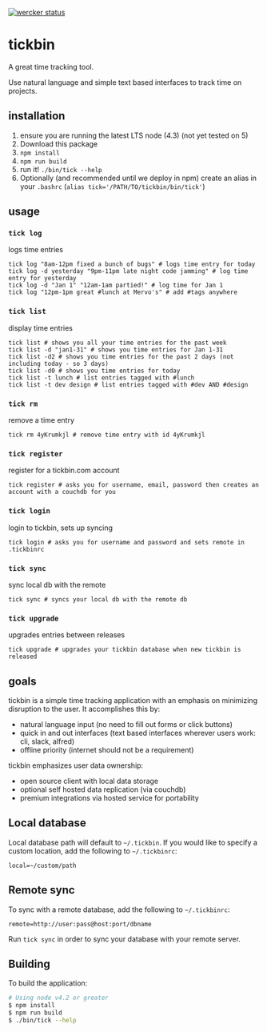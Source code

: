 [![wercker status](https://app.wercker.com/status/445b091cc8c834b5b3820d52420b82e7/s "wercker status")](https://app.wercker.com/project/bykey/445b091cc8c834b5b3820d52420b82e7)

# tickbin

A great time tracking tool.

Use natural language and simple text based interfaces to track time on projects.

## installation

1. ensure you are running the latest LTS node (4.3) (not yet tested on 5)
2. Download this package
3. `npm install`
4. `npm run build`
5. run it! `./bin/tick --help`
6. Optionally (and recommended until we deploy in npm) create an alias in your `.bashrc` (`alias tick='/PATH/TO/tickbin/bin/tick'`)

## usage

### `tick log` 

logs time entries

```shell
tick log "8am-12pm fixed a bunch of bugs" # logs time entry for today
tick log -d yesterday "9pm-11pm late night code jamming" # log time entry for yesterday
tick log -d "Jan 1" "12am-1am partied!" # log time for Jan 1
tick log "12pm-1pm great #lunch at Mervo's" # add #tags anywhere
```

### `tick list` 

display time entries

```shell
tick list # shows you all your time entries for the past week
tick list -d "jan1-31" # shows you time entries for Jan 1-31
tick list -d2 # shows you time entries for the past 2 days (not including today - so 3 days)
tick list -d0 # shows you time entries for today
tick list -t lunch # list entries tagged with #lunch
tick list -t dev design # list entries tagged with #dev AND #design
```

### `tick rm` 

remove a time entry

```shell
tick rm 4yKrumkjl # remove time entry with id 4yKrumkjl
```

### `tick register` 

register for a tickbin.com account

```shell
tick register # asks you for username, email, password then creates an account with a couchdb for you
```

### `tick login` 

login to tickbin, sets up syncing

```shell
tick login # asks you for username and password and sets remote in .tickbinrc
```

### `tick sync` 

sync local db with the remote

```shell
tick sync # syncs your local db with the remote db
```

### `tick upgrade` 

upgrades entries between releases

```shell
tick upgrade # upgrades your tickbin database when new tickbin is released
```

## goals
tickbin is a simple time tracking application with an emphasis on minimizing
disruption to the user. It accomplishes this by:

* natural language input (no need to fill out forms or click buttons)
* quick in and out interfaces (text based interfaces wherever users work: cli, slack, alfred)
* offline priority (internet should not be a requirement)

tickbin emphasizes user data ownership:

* open source client with local data storage
* optional self hosted data replication (via couchdb)
* premium integrations via hosted service for portability

## Local database

Local database path will default to `~/.tickbin`. If you would like to specify a custom location, add the following to `~/.tickbinrc`:

```
local=~/custom/path
```

## Remote sync

To sync with a remote database, add the following to `~/.tickbinrc`:

```
remote=http://user:pass@host:port/dbname
```

Run `tick sync` in order to sync your database with your remote server.

## Building

To build the application:

```bash
# Using node v4.2 or greater
$ npm install
$ npm run build
$ ./bin/tick --help
```
